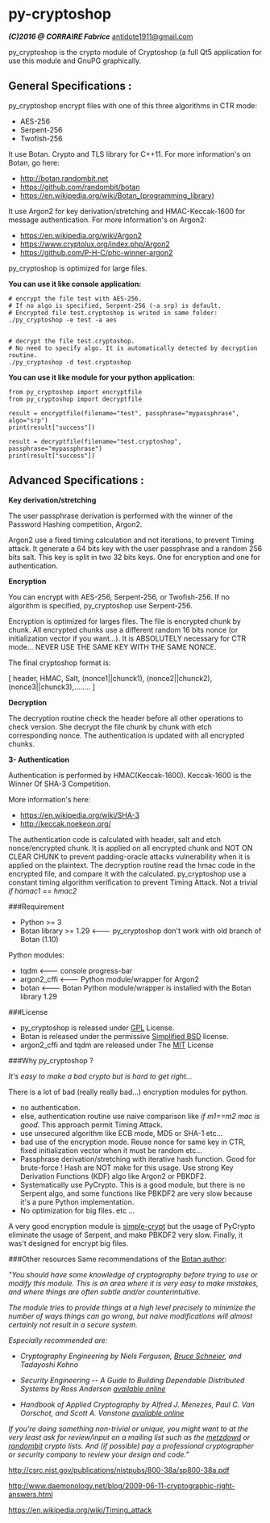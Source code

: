 py-cryptoshop
===============
***(C)2016 @ CORRAIRE Fabrice***
antidote1911@gmail.com

py_cryptoshop is the crypto module of Cryptoshop (a full Qt5 application for use this module
and GnuPG graphically.


General Specifications :
-----------------
py_cryptoshop encrypt files with one of this three algorithms in CTR mode:
- AES-256
- Serpent-256
- Twofish-256

It use Botan. Crypto and TLS library for C++11.
For more information's on Botan, go here:
- http://botan.randombit.net
- https://github.com/randombit/botan
- https://en.wikipedia.org/wiki/Botan_(programming_library)

It use Argon2 for key derivation/stretching and HMAC-Keccak-1600 for message authentication.
For more information's on Argon2:
- https://en.wikipedia.org/wiki/Argon2
- https://www.cryptolux.org/index.php/Argon2
- https://github.com/P-H-C/phc-winner-argon2

py_cryptoshop is optimized for large files.

<b>You can use it like console application:</b>

    # encrypt the file test with AES-256.
    # If no algo is specified, Serpent-256 (-a srp) is default.
    # Encrypted file test.cryptoshop is writed in same folder:
    ./py_cryptoshop -e test -a aes


    # decrypt the file test.cryptoshop.
    # No need to specify algo. It is automatically detected by decryption routine.
    ./py_cryptoshop -d test.cryptoshop


<b>You can use it like module for your python application:</b>

    from py_cryptoshop import encryptfile
    from py_cryptoshop import decryptfile

    result = encryptfile(filename="test", passphrase="mypassphrase", algo="srp")
    print(result["success"])

    result = decryptfile(filename="test.cryptoshop", passphrase="mypassphrase")
    print(result["success"])

Advanced Specifications :
-----------------
<b>Key derivation/stretching</b>

The user passphrase derivation is performed with the winner of the Password Hashing
competition, Argon2.

Argon2 use a fixed timing calculation and not iterations, to prevent Timing attack.
It generate a 64 bits key with the user passphrase and a random 256 bits salt. This key is
split in two 32 bits keys. One for encryption and one for authentication.

<b>Encryption</b>

You can encrypt with AES-256, Serpent-256, or Twofish-256. If no algorithm is specified,
py_cryptoshop use Serpent-256.

Encryption is optimized for larges files. The file is encrypted chunk by chunk. All encrypted
chunks use a different random 16 bits nonce (or initialization vector if you want...). It is ABSOLUTELY necessary
for CTR mode... NEVER USE THE SAME KEY WITH THE SAME NONCE.

The final cryptoshop format is:

[ header, HMAC, Salt, (nonce1||chunck1), (nonce2||chunck2), (nonce3||chunck3),........ ]

<b>Decryption</b>

The decryption routine check the header before all other operations to check version. She decrypt the file
chunk by chunk with etch corresponding nonce. The authentication is updated with all encrypted chunks.

<b>3- Authentication</b>

Authentication is performed by HMAC(Keccak-1600). Keccak-1600 is the Winner Of SHA-3 Competition.

More information's here:
- https://en.wikipedia.org/wiki/SHA-3
- http://keccak.noekeon.org/

The authentication code is calculated with header, salt and etch nonce/encrypted chunk.
It is applied on all encrypted chunk and NOT ON CLEAR CHUNK to prevent padding-oracle attacks vulnerability
when it is applied on the plaintext.
The decryption routine read the hmac code in the encrypted file, and compare it with the calculated.
py_cryptoshop use a constant timing algorithm verification to prevent Timing Attack. Not a trivial
<i>if hamac1 == hmac2</i>

###Requirement
- Python >= 3
- Botan library >= 1.29 <---  py_cryptoshop don't work with old branch of Botan (1.10)

Python modules:
- tqdm  <--- console progress-bar
- argon2_cffi <--- Python module/wrapper for Argon2
- botan <--- Botan Python module/wrapper is installed with the Botan library 1.29

###License

- py_cryptoshop is released under [GPL](https://github.com/Antidote1911/py_cryptoshop/blob/master/py_cryptoshop_license) License.
- Botan is released under the permissive [Simplified BSD](http://botan.randombit.net/license.txt) license.
- argon2_cffi and tqdm are released under The [MIT](https://github.com/hynek/argon2_cffi/blob/master/LICENSE) License

###Why py_cryptoshop ?

<i>It's easy to make a bad crypto but is hard to get right...</i>

There is a lot of bad (really really bad...) encryption modules for python.
- no authentication.
- else, authentication routine use naive comparison like <i>if m1==m2 mac is good</i>. This approach permit Timing Attack.
- use unsecured algorithm like ECB mode, MD5 or SHA-1 etc...
- bad use of the encryption mode. Reuse nonce for same key in CTR, fixed initialization vector when it must be random etc...
- Passphrase derivation/stretching with iterative hash function. Good for brute-force ! Hash are NOT make for this usage. Use strong Key Derivation Functions (KDF) algo like Argon2 or PBKDF2.
- Systematically use PyCrypto. This is a good module, but there is no Serpent algo, and some functions like PBKDF2 are very slow because it's a pure Python implementation.
- No optimization for big files.
etc ...

A very good encryption module is [simple-crypt](https://github.com/andrewcooke/simple-crypt) but the usage of PyCrypto eliminate the usage of Serpent, and make PBKDF2 very slow. Finally, it was't designed for encrypt big files.

###Other resources
Same recommendations of the [Botan author](http://botan.randombit.net/):

<i>"You should have some knowledge of cryptography *before* trying to use
or modify this module. This is an area where it is very easy to make mistakes,
and where things are often subtle and/or counterintuitive.

The module tries to provide things at a high level precisely to
minimize the number of ways things can go wrong, but naive modifications will
almost certainly not result in a secure system.

Especially recommended are:

- *Cryptography Engineering*
  by Niels Ferguson, [Bruce Schneier](https://www.schneier.com/), and Tadayoshi Kohno

- *Security Engineering -- A Guide to Building Dependable Distributed Systems*
  by Ross Anderson
  [available online](https://www.cl.cam.ac.uk/~rja14/book.html)

- *Handbook of Applied Cryptography*
by Alfred J. Menezes, Paul C. Van Oorschot, and Scott A. Vanstone
[available online](http://www.cacr.math.uwaterloo.ca/hac/)

If you're doing something non-trivial or unique, you might want to at
the very least ask for review/input on a mailing list such as the
[metzdowd](http://www.metzdowd.com/mailman/listinfo/cryptography) or
[randombit](http://lists.randombit.net/mailman/listinfo/cryptography)
crypto lists. And (if possible) pay a professional cryptographer or
security company to review your design and code."</i>


http://csrc.nist.gov/publications/nistpubs/800-38a/sp800-38a.pdf

http://www.daemonology.net/blog/2009-06-11-cryptographic-right-answers.html

https://en.wikipedia.org/wiki/Timing_attack
